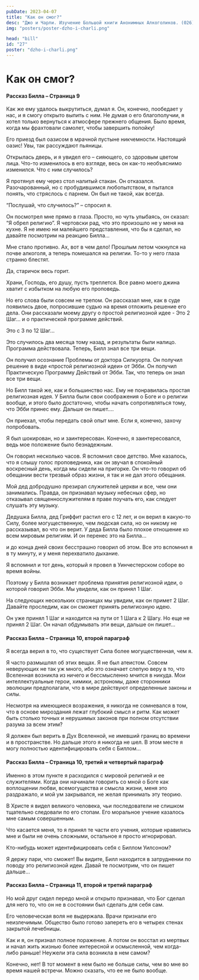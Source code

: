 ```yaml
---
pubDate: 2023-04-07
title: "Как он смог?"
desc: "Джо и Чарли. Изучение Большой книги Анонимных Алкоголиков. (026)"
img: "posters/poster-dzho-i-charli.png"

head: "bill"
id: "27"
poster: "dzho-i-charli.png"
---
```


# Как он смог?

#### Рассказ Билла – Страница 9

Как же ему удалось выкрутиться, думал я. Он, конечно, пообедает у нас, и я смогу открыто выпить с ним. Не думая о его благополучии, я хотел только вернуться к атмосфере прежнего общения. Было время, когда мы фрахтовали самолет, чтобы завершить попойку!

Его приезд был оазисом в мрачной пустыне никчемности. Настоящий оазис! Увы, так рассуждают пьяницы.

Открылась дверь, и я увидел его – сияющего, со здоровым цветом лица. Что-то изменилось в его взгляде, весь он как-то необъяснимо изменился. Что с ним случилось?

Я протянул ему через стол налитый стакан. Он отказался. Разочарованный, но с пробудившимся любопытством, я пытался понять, что стряслось с парнем. Он был не такой, как всегда.

“Послушай, что случилось?” – спросил я.

Он посмотрел мне прямо в глаза. Просто, но чуть улыбаясь, он сказал: “Я обрел религию”.
Я чертовски рад, что это произошло не у меня на кухне. Я не имею ни малейшего представления, что бы я сделал, но давайте посмотрим на реакцию Билла…

Мне стало противно. Ах, вот в чем дело! Прошлым летом чокнулся на почве алкоголя, а теперь помешался на религии. То-то у него глаза странно блестят.

Да, старичок весь горит.

Храни, Господь, его душу, пусть треплется. Все равно моего джина хватит с избытком на любую его проповедь.

Но его слова были совсем не трепом. Он рассказал мне, как в суде появились двое, попросившие судью на время отложить решение его дела. Они рассказали моему другу о простой религиозной идее - Это 2 Шаг…
и о практической программе действий.

Это с 3 по 12 Шаг…

Это случилось два месяца тому назад, и результаты были налицо. Программа действовала.
Теперь, Билл знал все три вещи.

Он получил осознание Проблемы от доктора Силкуорта. Он получил решение в виде «простой религиозной идеи» от Эбби. Он получил Практическую Программу Действий от Эбби. Так, что теперь он знал все три вещи.

Но Билл такой же, как и большинство нас. Ему не понравилась простая религиозная идея. У Билла были свои соображения о Боге и о религии вообще, и этого было достаточно, чтобы начать сопротивляться тому, что Эбби принес ему. Дальше он пишет….

Он приехал, чтобы передать свой опыт мне. Если я, конечно, захочу попробовать.

Я был шокирован, но и заинтересован. Конечно, я заинтересовался, ведь мое положение было безнадежным.

Он говорил несколько часов. Я вспомнил свое детство. Мне казалось, что я слышу голос проповедника, как он звучал в спокойный воскресный день, когда мы сидели на пригорке. Он что-то говорил об обещании вести трезвый образ жизни, я так и не дал этого обещания.

Мой дед добродушно презирал служителей церкви и все, чем они занимались. Правда, он признавал музыку небесных сфер, но отказывал священнослужителям в праве поучать его, как следует слушать эту музыку.

Дедушка Билла, дед Гриффит растил его с 12 лет, и он верил в какую-то Силу, более могущественную, чем людская сила, но он никому не рассказывал, во что он верит. У деда Билла было плохое отношение ко всем мировым религиям. И он перенес это на Билла…

и до конца дней своих бесстрашно говорил об этом. Все это вспомнил я в ту минуту, и у меня перехватило дыхание.

Я вспомнил и тот день, который я провел в Уинчестерском соборе во время войны.

Поэтому у Билла возникает проблема принятия религиозной идеи, о которой говорил Эбби. Мы увидели, как он принял 1 Шаг.

На следующих нескольких страницах мы увидим, как он примет 2 Шаг. Давайте проследим, как он сможет принять религиозную идею.

Он уже принял 1 Шаг и находится на пути от 1 Шага к 2 Шагу. Но еще не принял 2 Шаг. Он начал обдумывать эти вещи, дальше он пишет…

#### Рассказ Билла – Страница 10, второй параграф

Я всегда верил в то, что существует Сила более могущественная, чем я.

Я часто размышлял об этих вещах. Я не был атеистом. Совсем неверующих не так уж много, ибо это означает слепую веру в то, что Вселенная возникла из ничего и бессмысленно мчится в никуда. Мои интеллектуальные герои, химики, астрономы, даже сторонники эволюции предполагали, что в мире действуют определенные законы и силы.

Несмотря на имеющиеся возражения, я никогда не сомневался в том, что в основе мироздания лежат глубокий смысл и ритм. Как может быть столько точных и нерушимых законов при полном отсутствии разума за всем этим?

Я должен был верить в Дух Вселенной, не имевший границ во времени и в пространстве. Но дальше этого я никогда не шел.
В этом месте я могу полностью идентифицировать себя с Биллом…

#### Рассказ Билла – Страница 10, третий и четвертый параграф

Именно в этом пункте я расходился с мировой религией и ее служителями. Когда они начинали говорить со мной о Боге как воплощении любви, всемогущества и смысла жизни, меня это раздражало, и мой ум закрывался, не желая принимать эту теорию.

В Христе я видел великого человека, чьи последователи не слишком тщательно следовали по его стопам. Его моральное учение казалось мне самым совершенным.

Что касается меня, то я принял те части его учения, которые нравились мне и были не очень сложными, остальное я просто игнорировал.

Кто-нибудь может идентифицировать себя с Биллом Уилсоном?

Я держу пари, что сможет! Вы видите, Билл находится в затруднении по поводу это религиозной идеи. Давай те посмотрим, что он пишет дальше…

#### Рассказ Билла – Страница 11, второй и третий параграф

Но мой друг сидел передо мной и открыто признавал, что Бог сделал для него то, что он не в состоянии был сделать для себя сам.

Его человеческая воля не выдержала. Врачи признали его неизлечимым. Общество было готово запереть его в четырех стенах закрытой лечебницы.

Как и я, он признал полное поражение. А потом он восстал из мертвых и начал жить жизнью более интересной и осмысленной, чем когда-либо раньше!
Неужели эта сила возникла в нем самом?

Конечно, нет! В тот момент в нем было не больше силы, чем во мне во время нашей встречи. Можно сказать, что ее не было вообще.
